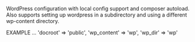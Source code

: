 WordPress configuration with local config support and composer autoload. 
Also supports setting up  wordpress in a subdirectory and using a different
wp-content directory. 

EXAMPLE
   ...
   'docroot'    => 'public',
   'wp_content' => 'wp',
   'wp_dir'     => 'wp'
